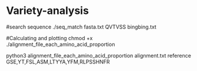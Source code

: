# Variety-analysis
#search sequence
./seq_match fasta.txt QVTVSS bingbing.txt

#Calculating and plotting
chmod +x ./alignment_file_each_amino_acid_proportion 

python3 alignment_file_each_amino_acid_proportion alignment.txt reference GSE,YT,FSL,ASM,LTYYA,YFM,RLPSSHNFR
